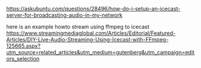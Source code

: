 
https://askubuntu.com/questions/28496/how-do-i-setup-an-icecast-server-for-broadcasting-audio-in-my-network

here is an example howto stream using ffmpeg to icecast
https://www.streamingmediaglobal.com/Articles/Editorial/Featured-Articles/DIY-Live-Audio-Streaming-Using-Icecast-with-FFmpeg-125665.aspx?utm_source=related_articles&utm_medium=gutenberg&utm_campaign=editors_selection